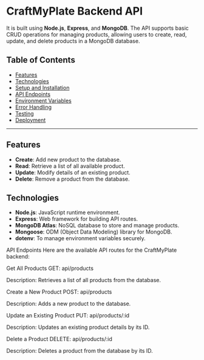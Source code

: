 # CraftMyPlate Backend API

It is built using **Node.js**, **Express**, and **MongoDB**. The API supports basic CRUD operations for managing products, allowing users to create, read, update, and delete products in a MongoDB database.

## Table of Contents

- [Features](#features)
- [Technologies](#technologies)
- [Setup and Installation](#setup-and-installation)
- [API Endpoints](#api-endpoints)
- [Environment Variables](#environment-variables)
- [Error Handling](#error-handling)
- [Testing](#testing)
- [Deployment](#deployment)

---

## Features

- **Create**: Add new product  to the database.
- **Read**: Retrieve a list of all available product.
- **Update**: Modify details of an existing product.
- **Delete**: Remove a product from the database.

## Technologies

- **Node.js**: JavaScript runtime environment.
- **Express**: Web framework for building API routes.
- **MongoDB Atlas**: NoSQL database to store and manage products.
- **Mongoose**: ODM (Object Data Modeling) library for MongoDB.
- **dotenv**: To manage environment variables securely.

API Endpoints
Here are the available API routes for the CraftMyPlate backend:

Get All Products
GET: api/products

Description: Retrieves a list of all products from the database.

Create a New Product
POST:  api/products

Description: Adds a new product to the database.

Update an Existing Product
PUT:  api/products/:id

Description: Updates an existing product details by its ID.


Delete a Product
DELETE:  api/products/:id

Description: Deletes a product from the database by its ID.






